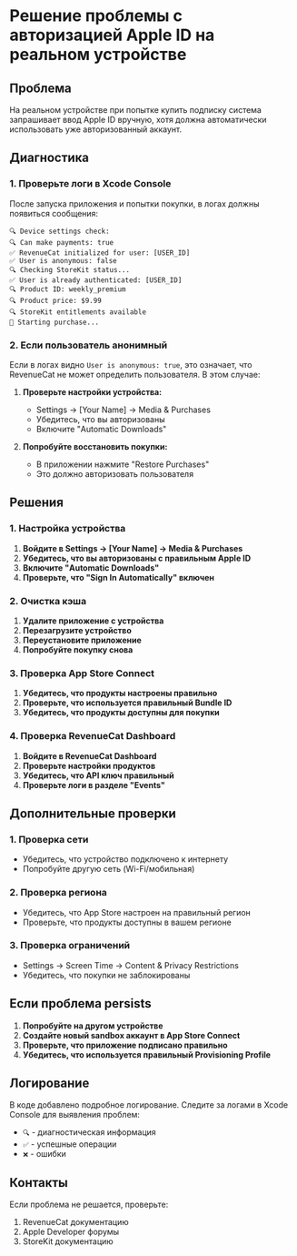# Решение проблемы с авторизацией Apple ID на реальном устройстве

## Проблема
На реальном устройстве при попытке купить подписку система запрашивает ввод Apple ID вручную, хотя должна автоматически использовать уже авторизованный аккаунт.

## Диагностика

### 1. Проверьте логи в Xcode Console

После запуска приложения и попытки покупки, в логах должны появиться сообщения:

```
🔍 Device settings check:
🔍 Can make payments: true
✅ RevenueCat initialized for user: [USER_ID]
✅ User is anonymous: false
🔍 Checking StoreKit status...
✅ User is already authenticated: [USER_ID]
🔍 Product ID: weekly_premium
🔍 Product price: $9.99
🔍 StoreKit entitlements available
🛒 Starting purchase...
```

### 2. Если пользователь анонимный

Если в логах видно `User is anonymous: true`, это означает, что RevenueCat не может определить пользователя. В этом случае:

1. **Проверьте настройки устройства:**
   - Settings → [Your Name] → Media & Purchases
   - Убедитесь, что вы авторизованы
   - Включите "Automatic Downloads"

2. **Попробуйте восстановить покупки:**
   - В приложении нажмите "Restore Purchases"
   - Это должно авторизовать пользователя

## Решения

### 1. Настройка устройства

1. **Войдите в Settings → [Your Name] → Media & Purchases**
2. **Убедитесь, что вы авторизованы с правильным Apple ID**
3. **Включите "Automatic Downloads"**
4. **Проверьте, что "Sign In Automatically" включен**

### 2. Очистка кэша

1. **Удалите приложение с устройства**
2. **Перезагрузите устройство**
3. **Переустановите приложение**
4. **Попробуйте покупку снова**

### 3. Проверка App Store Connect

1. **Убедитесь, что продукты настроены правильно**
2. **Проверьте, что используется правильный Bundle ID**
3. **Убедитесь, что продукты доступны для покупки**

### 4. Проверка RevenueCat Dashboard

1. **Войдите в RevenueCat Dashboard**
2. **Проверьте настройки продуктов**
3. **Убедитесь, что API ключ правильный**
4. **Проверьте логи в разделе "Events"**

## Дополнительные проверки

### 1. Проверка сети

- Убедитесь, что устройство подключено к интернету
- Попробуйте другую сеть (Wi-Fi/мобильная)

### 2. Проверка региона

- Убедитесь, что App Store настроен на правильный регион
- Проверьте, что продукты доступны в вашем регионе

### 3. Проверка ограничений

- Settings → Screen Time → Content & Privacy Restrictions
- Убедитесь, что покупки не заблокированы

## Если проблема persists

1. **Попробуйте на другом устройстве**
2. **Создайте новый sandbox аккаунт в App Store Connect**
3. **Проверьте, что приложение подписано правильно**
4. **Убедитесь, что используется правильный Provisioning Profile**

## Логирование

В коде добавлено подробное логирование. Следите за логами в Xcode Console для выявления проблем:

- `🔍` - диагностическая информация
- `✅` - успешные операции
- `❌` - ошибки

## Контакты

Если проблема не решается, проверьте:
1. RevenueCat документацию
2. Apple Developer форумы
3. StoreKit документацию

